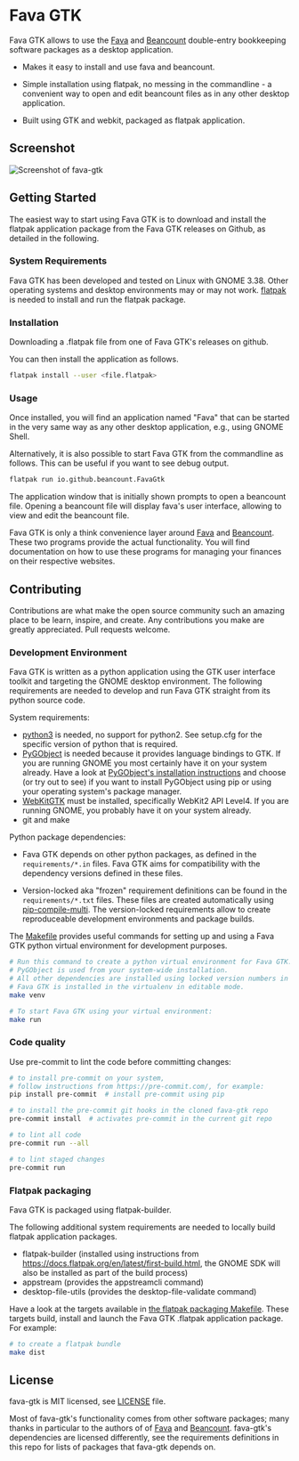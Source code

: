# Fava GTK

Fava GTK allows to use the [Fava](https://github.com/beancount/fava) and [Beancount](https://github.com/beancount/beancount) double-entry bookkeeping software packages as a desktop application.

* Makes it easy to install and use fava and beancount.

* Simple installation using flatpak, no messing in the commandline  - a convenient way to open and edit beancount files as in any other desktop application.

* Built using GTK and webkit, packaged as flatpak application.


## Screenshot

![Screenshot of fava-gtk](https://user-images.githubusercontent.com/581188/104773200-fa2ce080-5774-11eb-978a-654c62511104.png)


## Getting Started

The easiest way to start using Fava GTK is to download and install the flatpak application package from the Fava GTK releases on Github, as detailed in the following.


### System Requirements

Fava GTK has been developed and tested on Linux with GNOME 3.38. Other operating systems and desktop environments may or may not work. [flatpak](https://flatpak.org/) is needed to install and run the flatpak package.


### Installation

Downloading a .flatpak file from one of Fava GTK's releases on github.

You can then install the application as follows.

```bash
flatpak install --user <file.flatpak>
```


### Usage

Once installed, you will find an application named "Fava" that can be started in the very same way as any other desktop application, e.g., using GNOME Shell.

Alternatively, it is also possible to start Fava GTK from the commandline as follows. This can be useful if you want to see debug output.

```bash
flatpak run io.github.beancount.FavaGtk
```

The application window that is initially shown prompts to open a beancount file. Opening a beancount file will display fava's user interface, allowing to view and edit the beancount file.

Fava GTK is only a think convenience layer around [Fava](https://github.com/beancount/fava) and [Beancount](https://github.com/beancount/beancount). These two programs provide the actual functionality. You will find documentation on how to use these programs for managing your finances on their respective websites.


## Contributing

Contributions are what make the open source community such an amazing place to be learn, inspire, and create. Any contributions you make are greatly appreciated. Pull requests welcome.


### Development Environment

Fava GTK is written as a python application using the GTK user interface toolkit and targeting the GNOME desktop environment. The following requirements are needed to develop and run Fava GTK straight from its python source code.

System requirements:

* [python3](https://www.python.org/) is needed, no support for python2. See setup.cfg for the specific version of python that is required.
* [PyGObject](https://pygobject.readthedocs.io/) is needed because it provides language bindings to GTK. If you are running GNOME you most certainly have it on your system already. Have a look at [PyGObject's installation instructions](https://pygobject.readthedocs.io/en/latest/getting_started.html) and choose (or try out to see) if you want to install PyGObject using pip or using your operating system's package manager.
* [WebKitGTK](https://webkitgtk.org/) must be installed, specifically WebKit2 API Level4. If you are running GNOME, you probably have it on your system already.
* git and make


Python package dependencies:

* Fava GTK depends on other python packages, as defined in the `requirements/*.in` files. Fava GTK aims for compatibility with the dependency versions defined in these files.

* Version-locked aka "frozen" requirement definitions can be found in the `requirements/*.txt` files. These files are created automatically using [pip-compile-multi](https://pypi.org/project/pip-compile-multi/). The version-locked requirements allow to create reproduceable development environments and package builds.

The [Makefile](./Makefile) provides useful commands for setting up and using a Fava GTK python virtual environment for development purposes.

```bash
# Run this command to create a python virtual environment for Fava GTK.
# PyGObject is used from your system-wide installation.
# All other dependencies are installed using locked version numbers in the virtualenv.
# Fava GTK is installed in the virtualenv in editable mode.
make venv

# To start Fava GTK using your virtual environment:
make run
```


### Code quality

Use pre-commit to lint the code before committing changes:

```bash
# to install pre-commit on your system,
# follow instructions from https://pre-commit.com/, for example:
pip install pre-commit  # install pre-commit using pip

# to install the pre-commit git hooks in the cloned fava-gtk repo
pre-commit install  # activates pre-commit in the current git repo

# to lint all code
pre-commit run --all

# to lint staged changes
pre-commit run
```


### Flatpak packaging

Fava GTK is packaged using flatpak-builder.

The following additional system requirements are needed to locally build flatpak application packages.

* flatpak-builder (installed using instructions from https://docs.flatpak.org/en/latest/first-build.html, the GNOME SDK will also be installed as part of the build process)
* appstream (provides the appstreamcli command)
* desktop-file-utils (provides the desktop-file-validate command)

Have a look at the targets available in [the flatpak packaging Makefile](./packaging/flatpak/Makefile). These targets build, install and launch the Fava GTK .flatpak application package. For example:

```bash
# to create a flatpak bundle
make dist
```


## License

fava-gtk is MIT licensed, see [LICENSE](./LICENSE) file.

Most of fava-gtk's functionality comes from other software packages; many thanks in particular to the authors of of [Fava](https://github.com/beancount/fava) and [Beancount](https://github.com/beancount/beancount). fava-gtk's dependencies are licensed differently, see the requirements definitions in this repo for lists of packages that fava-gtk depends on.
